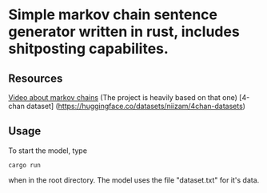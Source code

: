 # Simple markov chain sentence generator written in rust, includes shitposting capabilites. 
## Resources
[Video about markov chains](https://www.youtube.com/watch?v=i3AkTO9HLXo) (The project is heavily based on that one)
[4-chan dataset] (https://huggingface.co/datasets/niizam/4chan-datasets)

## Usage
To start the model, type 
```
cargo run
```
when in the root directory.
The model uses the file "dataset.txt" for it's data.
